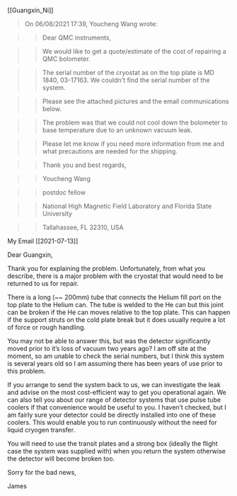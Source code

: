 [[Guangxin_Ni]]           

> On 06/08/2021 17:39, Youcheng Wang wrote:         

>> Dear QMC instruments,

>> 

>> We would like to get a quote/estimate of the cost of repairing a QMC bolometer.

>> 

>> The serial number of the cryostat as on the top plate is MD 1840, 03-17163. We couldn't find the serial number of the system.

>> 

>> Please see the attached pictures and the email communications below.

>> 

>> The problem was that we could not cool down the bolometer to base temperature due to an unknown vacuum leak.

>> 

>> Please let me know if you need more information from me and what precautions are needed for the shipping.

>> 

>> Thank you and best regards,

>> 

>> Youcheng Wang

>> 

>> postdoc fellow

>> 

>> National High Magnetic Field Laboratory and Florida State University

>> 

>> Tallahassee, FL 32310, USA


My Email [[2021-07-13]]

           

Dear Guangxin,

Thank you for explaining the problem. Unfortunately, from what you describe, there is a major problem with the cryostat that would need to be returned to us for repair.

There is a long (~~ 200mm) tube that connects the Helium fill port on the top plate to the Helium can. The tube is welded to the He can but this joint can be broken if the He can moves relative to the top plate. This can happen if the support struts on the cold plate break but it does usually require a lot of force or rough handling.

You may not be able to answer this, but was the detector significantly moved prior to it’s loss of vacuum two years ago? I am off site at the moment, so am unable to check the serial numbers, but I think this system is several years old so I am assuming there has been years of use prior to this problem.

If you arrange to send the system back to us, we can investigate the leak and advise on the most cost-efficient way to get you operational again. We can also tell you about our range of detector systems that use pulse tube coolers if that convenience would be useful to you. I haven’t checked, but I am fairly sure your detector could be directly installed into one of these coolers. This would enable you to run continuously without the need for liquid cryogen transfer.

You will need to use the transit plates and a strong box (ideally the flight case the system was supplied with) when you return the system otherwise the detector will become broken too.

Sorry for the bad news,

James